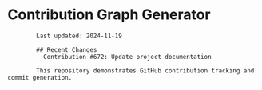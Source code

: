 # Contribution Graph Generator
            
            Last updated: 2024-11-19
            
            ## Recent Changes
            - Contribution #672: Update project documentation
            
            This repository demonstrates GitHub contribution tracking and commit generation.
        